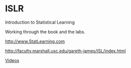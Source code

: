# ISLR
Introduction to Statistical Learning

Working through the book and the labs.

http://www.StatLearning.com

http://faculty.marshall.usc.edu/gareth-james/ISL/index.html

[Videos](https://www.r-bloggers.com/2014/09/in-depth-introduction-to-machine-learning-in-15-hours-of-expert-videos/)
